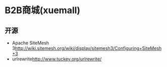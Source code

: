 B2B商城(xuemall)
===============


开源
---

- Apache SiteMesh 3<http://wiki.sitemesh.org/wiki/display/sitemesh3/Configuring+SiteMesh+3>
- urlrewrite<http://www.tuckey.org/urlrewrite/>
